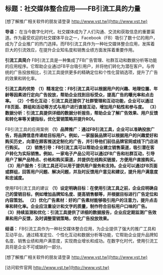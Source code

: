 ## **标题：社交媒体整合应用——FB引流工具的力量**

[想了解推广相关软件的朋友请登录 http://www.vst.tw](http://www.vst.tw)

**导语：**
在当今数字化时代，社交媒体成为了人们沟通、交流和获取信息的重要渠道。作为最受欢迎的社交媒体平台之一，Facebook（FB）吸引了数十亿的用户，成为了企业推广的热门选择。而FB引流工具作为一种社交媒体整合应用，发挥着巨大的引流效应，在提升企业知名度和销售业绩方面发挥着重要作用。

**引流工具简介**
FB引流工具是一种集成了FB广告管理、社群互动和数据分析等功能的应用程序。它帮助企业通过FB平台吸引用户，并将他们转化为潜在客户。与传统的广告投放相比，引流工具提供更多的精确定位和个性化营销选项，提升了广告的效果和转化率。

**引流工具的优势**
**（1）精准定位：FB引流工具可以根据用户的兴趣、地理位置、年龄等因素进行定向广告投放，帮助企业找到目标受众，提高广告的曝光率和点击率。**
**（2）个性化互动：引流工具还提供了社群管理和互动功能，企业可以通过FB页面、群组和活动等方式与用户进行直接互动，增加用户粘性和参与度。**
**（3）数据分析：引流工具提供详细的数据分析报告，帮助企业了解广告效果、用户反馈和转化率等关键指标，优化营销策略并提升ROI。**

FB引流工具的应用案例
**（1）品牌推广：通过FB引流工具，企业可以准确投放广告，将品牌信息传递给目标用户。例如，一家服装品牌可以根据用户的兴趣爱好和购买历史，向潜在顾客推送定制化的广告，并引导他们前往品牌官网或线下门店进行购买。**
**（2）销售引导：FB引流工具可以帮助企业建立销售渠道，吸引潜在客户转化为实际销售。例如，一家电子产品公司可以通过FB广告和社群互动，引导用户了解产品特点、价格和购买渠道，并提供在线购买链接，方便用户直接购买。**
**（3）用户服务：引流工具还可以用于提供用户服务和支持。企业可以通过FB页面或群组，回答用户问题、解决问题，并及时反馈用户意见和建议，提升用户满意度和忠诚度。**

使用FB引流工具的建议
**（1）设定明确目标：在使用引流工具之前，企业应明确自己的营销目标，例如增加品牌知名度、提高销售额等，并根据目标进行广告定位和内容策划。**
**（2）优化广告素材：好的广告素材能够吸引用户的注意力，提升点击率和转化率。企业应注重设计和文字的质量，制作符合目标用户口味的广告。**
**（3）持续监测和优化：引流工具提供了详细的数据报告，企业应定期监测广告效果和用户反馈，及时调整营销策略，优化广告投放效果。**

**结语：**
FB引流工具作为一种社交媒体整合应用，为企业提供了强大的推广工具和互动平台。通过精准定位、个性化互动和数据分析等功能，它帮助企业提升品牌知名度、销售业绩和用户满意度，实现商业增长和成功。在数字化时代，使用引流工具将是企业不可或缺的一部分。

[想了解推广相关软件的朋友请登录 http://www.vst.tw](http://www.vst.tw)


[访问软件官网 http://www.vst.tw](http://www.vst.tw)
